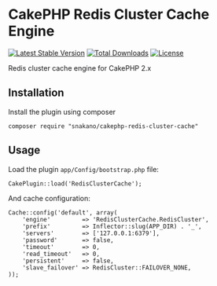 # CakePHP Redis Cluster Cache Engine

[![Latest Stable Version](https://poser.pugx.org/snakano/cakephp-redis-cluster-cache/v/stable)](https://packagist.org/packages/snakano/cakephp-redis-cluster-cache)
[![Total Downloads](https://poser.pugx.org/snakano/cakephp-redis-cluster-cache/downloads)](https://packagist.org/packages/snakano/cakephp-redis-cluster-cache)
[![License](https://poser.pugx.org/snakano/cakephp-redis-cluster-cache/license)](https://packagist.org/packages/snakano/cakephp-redis-cluster-cache)


Redis cluster cache engine for CakePHP 2.x

## Installation

Install the plugin using composer

```
composer require "snakano/cakephp-redis-cluster-cache"
```

## Usage

Load the plugin `app/Config/bootstrap.php` file:

```
CakePlugin::load('RedisClusterCache');
```

And cache configuration:
```
Cache::config('default', array(
    'engine'         => 'RedisClusterCache.RedisCluster',
    'prefix'         => Inflector::slug(APP_DIR) . '_',
    'servers'        => ['127.0.0.1:6379'],
    'password'       => false,
    'timeout'        => 0,
    'read_timeout'   => 0,
    'persistent'     => false,
    'slave_failover' => RedisCluster::FAILOVER_NONE,
));
```
